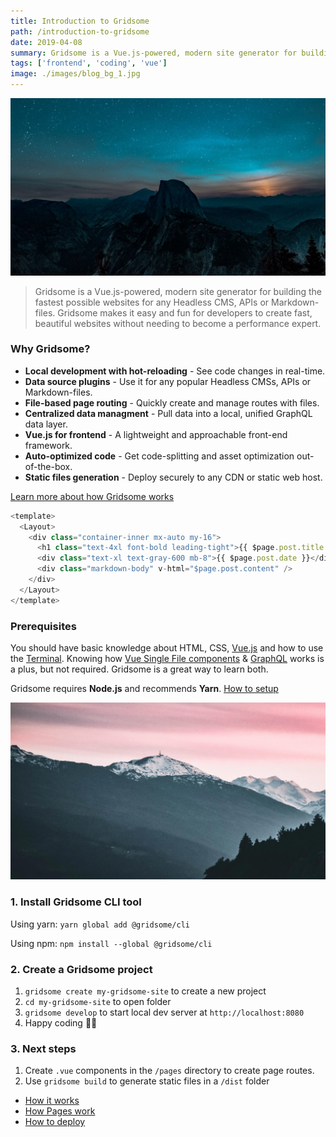 ```yaml
---
title: Introduction to Gridsome
path: /introduction-to-gridsome
date: 2019-04-08
summary: Gridsome is a Vue.js-powered, modern site generator for building the fastest possible websites for any Headless CMS, APIs or Markdown-files. Gridsome makes it easy and fun for developers to create fast, beautiful websites without needing to become a performance expert.
tags: ['frontend', 'coding', 'vue']
image: ./images/blog_bg_1.jpg
---
```


![background](./images/blog_bg_1.jpg)

> Gridsome is a Vue.js-powered, modern site generator for building the fastest possible websites for any Headless CMS, APIs or Markdown-files. Gridsome makes it easy and fun for developers to create fast, beautiful websites without needing to become a performance expert.

### Why Gridsome?

- **Local development with hot-reloading** - See code changes in real-time.
- **Data source plugins** - Use it for any popular Headless CMSs, APIs or Markdown-files.
- **File-based page routing** - Quickly create and manage routes with files.
- **Centralized data managment** - Pull data into a local, unified GraphQL data layer.
- **Vue.js for frontend** - A lightweight and approachable front-end framework.
- **Auto-optimized code** - Get code-splitting and asset optimization out-of-the-box.
- **Static files generation** - Deploy securely to any CDN or static web host.

[Learn more about how Gridsome works](/docs/how-it-works)

```js
<template>
  <Layout>
    <div class="container-inner mx-auto my-16">
      <h1 class="text-4xl font-bold leading-tight">{{ $page.post.title }}</h1>
      <div class="text-xl text-gray-600 mb-8">{{ $page.post.date }}</div>
      <div class="markdown-body" v-html="$page.post.content" />
    </div>
  </Layout>
</template>
```


### Prerequisites
You should have basic knowledge about HTML, CSS, [Vue.js](https://vuejs.org) and how to use the [Terminal](https://www.linode.com/docs/tools-reference/tools/using-the-terminal/). Knowing how [Vue Single File components](https://vuejs.org/v2/guide/single-file-components.html) & [GraphQL](https://www.graphql.com/) works is a plus, but not required. Gridsome is a great way to learn both.

Gridsome requires **Node.js** and recommends **Yarn**. [How to setup](/docs/prerequisites)

![background](./images/background.jpg)

### 1. Install Gridsome CLI tool

Using yarn:
`yarn global add @gridsome/cli`

Using npm:
`npm install --global @gridsome/cli`

### 2. Create a Gridsome project

1. `gridsome create my-gridsome-site` to create a new project </li>
2. `cd my-gridsome-site` to open folder
3. `gridsome develop` to start local dev server at `http://localhost:8080`
4. Happy coding 🎉🙌

### 3. Next steps

1. Create `.vue` components in the `/pages` directory to create page routes.
2. Use `gridsome build` to generate static files in a `/dist` folder


- [How it works](/docs/how-it-works)
- [How Pages work](/docs/pages)
- [How to deploy](/docs/deployment)
